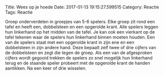 Title: Wees op je hoede
Date: 2017-01-13 19:15:27.599515
Category: Reactie
Tags: Reactie

Groep onderverdelen in groepjes van 5-6 spelers. Elke groep zit rond een tafel en heeft een, dobbelsteen en een opgerolde krant. Alle spelers leggen hun linkerhand op het midden van de tafel. Je kan ook een vierkant op de tafel tekenen waar de spelers hun linkerhand binnen moeten houden. Een van de spelers staat met een opgerolde krant in zijn ene en een dobbelsteen in zijn andere hand. Deze bepaalt zelf twee of drie cijfers van de dobbelsteen en zegt die tegen de groep. Als een van de afgesproken cijfers wordt gegooid trekken de spelers zo snel mogelijk hun linkerhand terug en de staande speler probeert met de opgerolde krant de handen aantikken. Na een keer of drie wisselen.